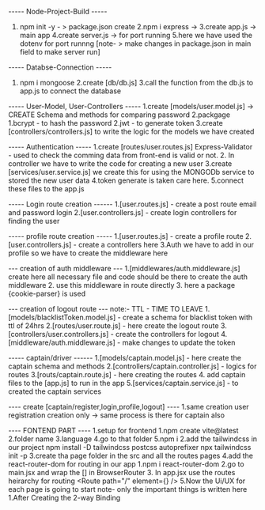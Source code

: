 ----- Node-Project-Build -----
1. npm init -y - > package.json create
2.npm i express -> 
3.create app.js -> main app
4.create server.js -> for port running
5.here we have used the dotenv for port runnng
[note- > make changes in package.json in main field to make server run]

----- Databse-Connection -----
1. npm i mongoose
2.create [db/db.js]
3.call the function from the db.js to app.js to connect the database

----- User-Model, User-Controllers -----
1.create [models/user.model.js] -> CREATE Schema and methods for comparing password
2.packgage 
    1.bcrypt - to hash the password 
    2.jwt - to generate token
    3.create [controllers/controllers.js] to write the logic for the models we have created

----- Authentication -----
1.create [routes/user.routes.js]
    Express-Validator - used to check the comming data from front-end is valid or not.
2. In controller we have to write the code for creating a new user 
3.create [services/user.service.js]
    we create this for using the MONGODb service to stored the new user data
4.token generate is taken care here.
5.connect these files to the app.js


----- Login route creation ------
1.[user.routes.js] - create a post route 
    email and password login
2.[user.controllers.js] - create login controllers for finding the user 

----- profile route creation -----
1.[user.routes.js] - create a profile route 
2.[user.controllers.js] - create a controllers here 
3.Auth we have to add in our profile so we have to create the middleware here

--- creation of auth middleware ---
1.[middlewares/auth.middleware.js] create 
    here all necessary file and code should be there to create the auth middleware
2. use this middleware in route directly
3. here a package {cookie-parser} is used 

--- creation of logout route ---
note:- TTL - TIME TO LEAVE
1.[models/blacklistToken.model.js] - create a schema for blacklist token with ttl of 24hrs
2.[routes/user.route.js] - here create the logout route
3.[controllers/user.controllers.js] - create the controllers for logout
4.[middleware/auth.middleware.js] - make changes to update the token 


----- captain/driver  ------
1.[models/captain.model.js] - here create the captain schema and methods
2.[controllers/captain.controller.js] - logics for routes
3.[routs/captain.route.js] - here creating the routes
4. add captain files to the [app.js] to run in the app
5.[services/captain.service.js] - to created the captain services

---- create [captain/register,login,profile,logout] ----
1.same creation user registration creation only
-> same process is there for captain also




---- FONTEND PART ----
1.setup for frontend
    1.npm create vite@latest
    2.folder name 
    3.language
    4.go to that folder 
    5.npm i
2.add the tailwindcss in our project
    npm install -D tailwindcss postcss autoprefixer
    npx tailwindcss init -p
3.create tha page folder in the src and all the routes pages
4.add the react-router-dom for routing in our app
    1.npm i react-router-dom
    2.go to main.jsx and wrap the [<App />] in BrowserRouter
    3. In app.jsx use the routes heirarchy for routing
        <Routes>
            <Route path="/" element={<Home />} />
        </Routes>
5.Now the Ui/UX for each page is going to start
note- only the important things is written here
    1.After Creating the 2-way Binding